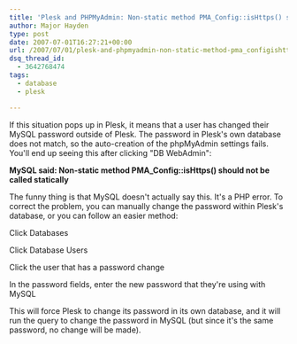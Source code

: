 ```yaml
---
title: 'Plesk and PHPMyAdmin: Non-static method PMA_Config::isHttps() should not be called statically'
author: Major Hayden
type: post
date: 2007-07-01T16:27:21+00:00
url: /2007/07/01/plesk-and-phpmyadmin-non-static-method-pma_configishttps-should-not-be-called-statically/
dsq_thread_id:
  - 3642768474
tags:
  - database
  - plesk

---
```

If this situation pops up in Plesk, it means that a user has changed their MySQL password outside of Plesk. The password in Plesk's own database does not match, so the auto-creation of the phpMyAdmin settings fails. You'll end up seeing this after clicking "DB WebAdmin":

**MySQL said: Non-static method PMA_Config::isHttps() should not be called statically**

The funny thing is that MySQL doesn't actually say this. It's a PHP error. To correct the problem, you can manually change the password within Plesk's database, or you can follow an easier method:

Click Databases

Click Database Users

Click the user that has a password change

In the password fields, enter the new password that they're using with MySQL

This will force Plesk to change its password in its own database, and it will run the query to change the password in MySQL (but since it's the same password, no change will be made).
